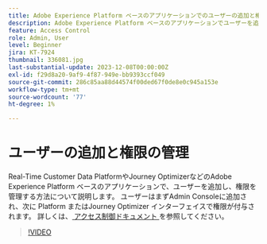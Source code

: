 ```yaml
---
title: Adobe Experience Platform ベースのアプリケーションでのユーザーの追加と権限の管理
description: Adobe Experience Platform ベースのアプリケーションでユーザーを追加し、権限を管理する方法について説明します。
feature: Access Control
role: Admin, User
level: Beginner
jira: KT-7924
thumbnail: 336081.jpg
last-substantial-update: 2023-12-08T00:00:00Z
exl-id: f29d8a20-9af9-4f87-949e-bb9393ccf049
source-git-commit: 286c85aa88d44574f00ded67f0de8e0c945a153e
workflow-type: tm+mt
source-wordcount: '77'
ht-degree: 1%

---
```


# ユーザーの追加と権限の管理

Real-Time Customer Data PlatformやJourney OptimizerなどのAdobe Experience Platform ベースのアプリケーションで、ユーザーを追加し、権限を管理する方法について説明します。 ユーザーはまずAdmin Consoleに追加され、次に Platform またはJourney Optimizer インターフェイスで権限が付与されます。 詳しくは、[ アクセス制御ドキュメント ](https://experienceleague.adobe.com/docs/experience-platform/access-control/home.html?lang=ja) を参照してください。

>[!VIDEO](https://video.tv.adobe.com/v/336081?learn=on&enablevpops)

